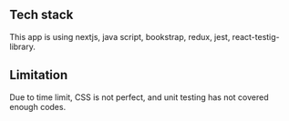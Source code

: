 

## Tech stack

This app is using nextjs, java script, bookstrap, redux, jest, react-testig-library.


## Limitation

Due to time limit, CSS is not perfect, and unit testing has not covered enough codes.

